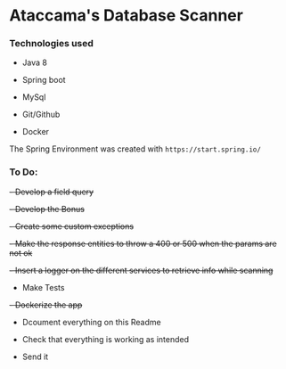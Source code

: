 <H1>Ataccama's Database Scanner</H1>

<H3>Technologies used</H3>

- Java 8

- Spring boot

- MySql

- Git/Github

- Docker

The Spring Environment was created with `https://start.spring.io/`

<H3>To Do:</H3>
 
 ~~- Develop a field query~~
 
 ~~- Develop the Bonus~~ 
 
 ~~- Create some custom exceptions~~
 
 ~~- Make the response entities to throw a 400 or 500 when the params are not ok~~
 
 ~~- Insert a logger on the different services to retrieve info while scanning~~
 
 - Make Tests
 
 ~~- Dockerize the app~~ 
 
 - Dcoument everything on this Readme 
 
 - Check that everything is working as intended
 
 - Send it
